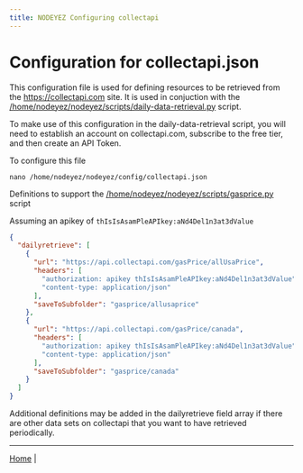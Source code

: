 ```yaml
---
title: NODEYEZ Configuring collectapi
---
```


# Configuration for collectapi.json

This configuration file is used for defining resources to be retrieved from the
https://collectapi.com site.  It is used in conjuction with the 
[/home/nodeyez/nodeyez/scripts/daily-data-retrieval.py](./script-daily-data-retrieval.md)
script.

To make use of this configuration in the daily-data-retrieval script, you will
need to establish an account on collectapi.com, subscribe to the free tier, and
then create an API Token.

To configure this file

```shell
nano /home/nodeyez/nodeyez/config/collectapi.json
```

Definitions to support the [/home/nodeyez/nodeyez/scripts/gasprice.py](./script-gasprice.md) script

Assuming an apikey of `thIsIsAsamPleAPIkey:aNd4Del1n3at3dValue`

```json
{
  "dailyretrieve": [
    {
      "url": "https://api.collectapi.com/gasPrice/allUsaPrice",
      "headers": [
        "authorization: apikey thIsIsAsamPleAPIkey:aNd4Del1n3at3dValue",
        "content-type: application/json"
      ],
      "saveToSubfolder": "gasprice/allusaprice"
    },
    {
      "url": "https://api.collectapi.com/gasPrice/canada",
      "headers": [
        "authorization: apikey thIsIsAsamPleAPIkey:aNd4Del1n3at3dValue",
        "content-type: application/json"
      ],
      "saveToSubfolder": "gasprice/canada"
    }
  ]
}
```

Additional definitions may be added in the dailyretrieve field array if there
are other data sets on collectapi that you want to have retrieved periodically.

---

[Home](../) | 

